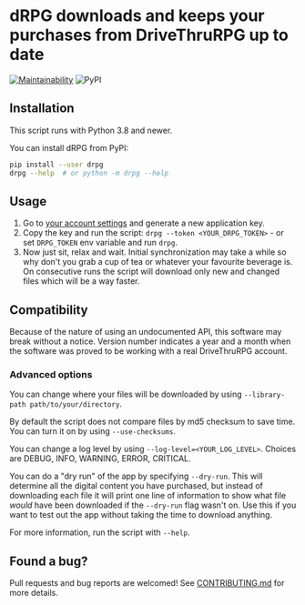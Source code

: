# dRPG downloads and keeps your purchases from DriveThruRPG up to date
[![Maintainability](https://api.codeclimate.com/v1/badges/b3128ba6938f92088135/maintainability)](https://codeclimate.com/github/glujan/drpg/maintainability)
![PyPI](https://img.shields.io/pypi/v/drpg?label=drpg)

## Installation

This script runs with Python 3.8 and newer.

You can install dRPG from PyPI:
```bash
pip install --user drpg
drpg --help  # or python -m drpg --help
```

## Usage

1. Go to [your account settings](https://www.drivethrurpg.com/account_edit.php)
   and generate a new application key.
2. Copy the key and run the script: `drpg --token <YOUR_DRPG_TOKEN>` - or set
   `DRPG_TOKEN` env variable and run `drpg`.
3. Now just sit, relax and wait. Initial synchronization may take a while so
   why don't you grab a cup of tea or whatever your favourite beverage is. On
   consecutive runs the script will download only new and changed files which
   will be a way faster.

## Compatibility

Because of the nature of using an undocumented API, this software may break
without a notice. Version number indicates a year and a month when the software
was proved to be working with a real DriveThruRPG account.

### Advanced options

You can change where your files will be downloaded by using `--library-path
path/to/your/directory`.

By default the script does not compare files by md5 checksum to save time. You
can turn it on by using `--use-checksums`.

You can change a log level by using `--log-level=<YOUR_LOG_LEVEL>`. Choices are
DEBUG, INFO, WARNING, ERROR, CRITICAL.

You can do a "dry run" of the app by specifying `--dry-run`. This will determine
all the digital content you have purchased, but instead of downloading each file
it will print one line of information to show what file *would* have been downloaded
if the `--dry-run` flag wasn't on. Use this if you want to test out the app without
taking the time to download anything.

For more information, run the script with `--help`.

## Found a bug?

Pull requests and bug reports are welcomed! See [CONTRIBUTING.md](CONTRIBUTING.md)
for more details.
